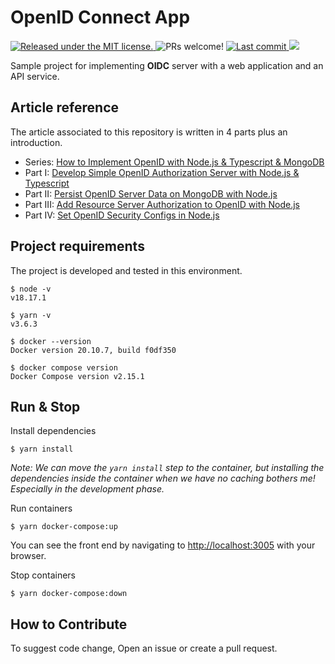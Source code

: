 # OpenID Connect App

<p>
    <a href="https://github.com/ebrahimmfadae/openid-connect-app/blob/main/LICENSE" target="_blank">
        <img src="https://img.shields.io/badge/license-MIT-blue.svg" alt="Released under the MIT license." />
    </a>
    <a>
        <img src="https://img.shields.io/badge/PRs-welcome-brightgreen.svg" alt="PRs welcome!" />
    </a>
    <a href="https://github.com/ebrahimmfadae/openid-connect-app/last-commit" target="_blank">
        <img src="https://img.shields.io/github/last-commit/ebrahimmfadae/openid-connect-app? style=flat-square" alt="Last commit">
    </a>
    <a href="https://github.com/ebrahimmfadae/openid-connect-app/issues" target="_blank">
        <img src="https://img.shields.io/github/issues/ebrahimmfadae/openid-connect-app? style=flat-square"/>
    </a>
</p>

<p>
  Sample project for implementing <b>OIDC</b> server with a web application and an API service.
</p>

## Article reference

The article associated to this repository is written in 4 parts plus an introduction.

-   Series: [How to Implement OpenID with Node.js & Typescript & MongoDB](https://dev.to/ebrahimmfadae/setup-openid-with-nodejs-and-mongodb-451j)
-   Part I: [Develop Simple OpenID Authorization Server with Node.js & Typescript](https://dev.to/ebrahimmfadae/develop-an-openid-server-with-nodejs-typescript-9n1)
-   Part II: [Persist OpenID Server Data on MongoDB with Node.js](https://dev.to/ebrahimmfadae/persist-openid-server-data-with-mongodb-5f95)
-   Part III: [Add Resource Server Authorization to OpenID with Node.js](https://dev.to/ebrahimmfadae/add-a-resource-server-to-an-openid-provider-noo)
-   Part IV: [Set OpenID Security Configs in Node.js](https://dev.to/ebrahimmfadae/openid-security-configuration-4nn8)

## Project requirements

The project is developed and tested in this environment.

```
$ node -v
v18.17.1

$ yarn -v
v3.6.3

$ docker --version
Docker version 20.10.7, build f0df350

$ docker compose version
Docker Compose version v2.15.1
```

## Run & Stop

Install dependencies

```
$ yarn install
```

_Note: We can move the `yarn install` step to the container, but installing the dependencies inside the container when we have no caching bothers me! Especially in the development phase._

Run containers

```
$ yarn docker-compose:up
```

You can see the front end by navigating to [http://localhost:3005](http://localhost:3005) with your browser.

Stop containers

```
$ yarn docker-compose:down
```

## How to Contribute

To suggest code change, Open an issue or create a pull request.
